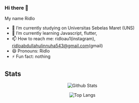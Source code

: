 ### Hi there 👋
My name Ridlo 
<!--
**Ridlo543/Ridlo543** is a ✨ _special_ ✨ repository because its `README.md` (this file) appears on your GitHub profile.
-->
- 🔭 I’m currently studying on Universitas Sebelas Maret (UNS)
- 🌱 I’m currently learning Javascript, flutter, 
- 📫 How to reach me: ridloau1(instagram), ridloabdullahulinnuha543@gmail.com(gmail)
- 😄 Pronouns: Ridlo
- ⚡ Fun fact: nothing

## Stats

<div style="text-align: center">

![Github Stats](https://github-readme-stats.vercel.app/api?username=Ridlo543&theme=radical&show_icons=true&count_private=true)
  
![Top Langs](https://github-readme-stats.vercel.app/api/top-langs/?username=Ridlo543&theme=radical&layout=compact&langs_count=100&card_width=445)

</div>
